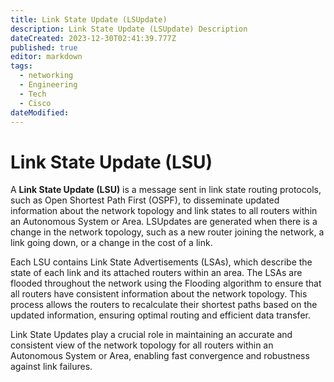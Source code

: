 ```yaml
---
title: Link State Update (LSUpdate)
description: Link State Update (LSUpdate) Description
dateCreated: 2023-12-30T02:41:39.777Z
published: true
editor: markdown
tags:
  - networking
  - Engineering
  - Tech
  - Cisco
dateModified: 
---
```

# Link State Update (LSU)

A **Link State Update (LSU)** is a message sent in link state routing protocols, such as Open Shortest Path First (OSPF), to disseminate updated information about the network topology and link states to all routers within an Autonomous System or Area. LSUpdates are generated when there is a change in the network topology, such as a new router joining the network, a link going down, or a change in the cost of a link.

Each LSU contains Link State Advertisements (LSAs), which describe the state of each link and its attached routers within an area. The LSAs are flooded throughout the network using the Flooding algorithm to ensure that all routers have consistent information about the network topology. This process allows the routers to recalculate their shortest paths based on the updated information, ensuring optimal routing and efficient data transfer.

Link State Updates play a crucial role in maintaining an accurate and consistent view of the network topology for all routers within an Autonomous System or Area, enabling fast convergence and robustness against link failures.